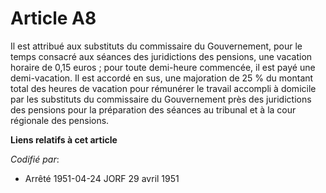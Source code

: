 # Article A8

Il est attribué aux substituts du commissaire du Gouvernement, pour le temps consacré aux séances des juridictions des
pensions, une vacation horaire de 0,15 euros ; pour toute demi-heure commencée, il est payé une demi-vacation. Il est accordé
en sus, une majoration de 25 % du montant total des heures de vacation pour rémunérer le travail accompli à domicile par les
substituts du commissaire du Gouvernement près des juridictions des pensions pour la préparation des séances au tribunal et à
la cour régionale des pensions.

**Liens relatifs à cet article**

_Codifié par_:

  - Arrêté 1951-04-24 JORF 29 avril 1951
